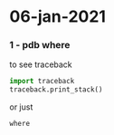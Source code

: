 # 06-jan-2021

### 1 - pdb where

to see traceback
```python
import traceback
traceback.print_stack()
```

or just 
```python
where
```
